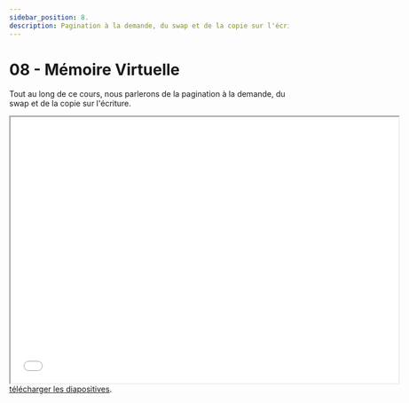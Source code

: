 ```yaml
---
sidebar_position: 8.
description: Pagination à la demande, du swap et de la copie sur l'écriture.
---
```


# 08 - Mémoire Virtuelle

Tout au long de ce cours, nous parlerons de la pagination à la demande, du swap et de la copie sur l'écriture.

<iframe src="/cours/sde2_8.pdf" loading="lazy" width="700" height="480">
    Impossible d'afficher le fichier pdf, vous pouvez 
    <a href="/cours/sde2_8.pdf">télécharger les diapositives</a>.
</iframe>
<a href="/cours/sde2_8.pdf">télécharger les diapositives</a>.
